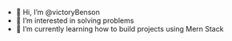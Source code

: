 - 👋 Hi, I’m @victoryBenson
- 👀 I’m interested in solving problems
- 🌱 I’m currently learning how to build projects using Mern Stack

<!---
victoryBenson/victoryBenson is a ✨ special ✨ repository because its `README.md` (this file) appears on your GitHub profile.
You can click the Preview link to take a look at your changes.
--->
